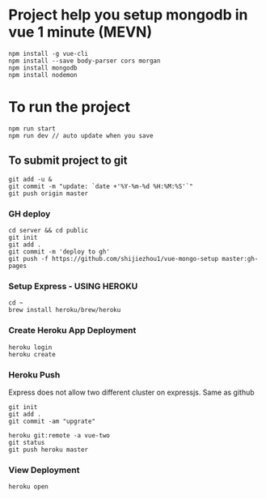# Project help you setup mongodb in vue 1 minute (MEVN)

```
npm install -g vue-cli
npm install --save body-parser cors morgan
npm install mongodb
npm install nodemon

```

# To run the project

```
npm run start 
npm run dev // auto update when you save
```

## To submit project to git

```
git add -u &
git commit -m "update: `date +'%Y-%m-%d %H:%M:%S'`"
git push origin master
```

### GH deploy
```
cd server && cd public
git init
git add .
git commit -m 'deploy to gh'
git push -f https://github.com/shijiezhou1/vue-mongo-setup master:gh-pages
```

### Setup Express - USING HEROKU

```
cd ~
brew install heroku/brew/heroku
```

### Create Heroku App Deployment

```
heroku login
heroku create

```

### Heroku Push

Express does not allow two different cluster on expressjs.
Same as github

```
git init
git add .
git commit -am "upgrate"
```

```
heroku git:remote -a vue-two
git status
git push heroku master
```

### View Deployment

```
heroku open
```
